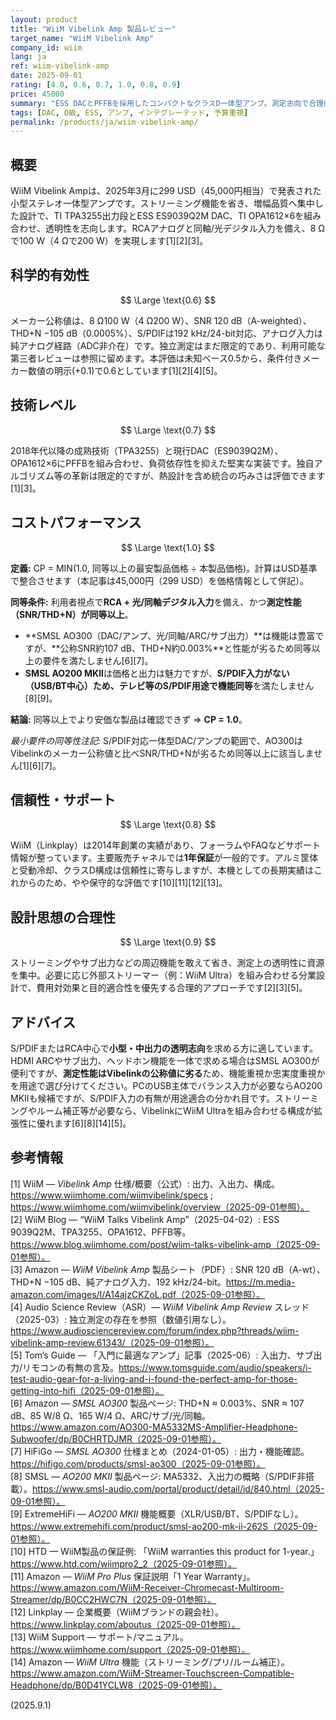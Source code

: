 ```yaml
---
layout: product
title: "WiiM Vibelink Amp 製品レビュー"
target_name: "WiiM Vibelink Amp"
company_id: wiim
lang: ja
ref: wiim-vibelink-amp
date: 2025-09-01
rating: [4.0, 0.6, 0.7, 1.0, 0.8, 0.9]
price: 45000
summary: "ESS DACとPFFBを採用したコンパクトなクラスD一体型アンプ。測定志向で合理的な設計が特徴です"
tags: [DAC, D級, ESS, アンプ, インテグレーテッド, 予算重視]
permalink: /products/ja/wiim-vibelink-amp/
---
```

## 概要

WiiM Vibelink Ampは、2025年3月に299 USD（45,000円相当）で発表された小型ステレオ一体型アンプです。ストリーミング機能を省き、増幅品質へ集中した設計で、TI TPA3255出力段とESS ES9039Q2M DAC、TI OPA1612×6を組み合わせ、透明性を志向します。RCAアナログと同軸/光デジタル入力を備え、8 Ωで100 W（4 Ωで200 W）を実現します[1][2][3]。

## 科学的有効性

$$ \Large \text{0.6} $$

メーカー公称値は、8 Ω100 W（4 Ω200 W）、SNR 120 dB（A-weighted）、THD+N −105 dB（0.0005%）、S/PDIFは192 kHz/24-bit対応、アナログ入力は純アナログ経路（ADC非介在）です。独立測定はまだ限定的であり、利用可能な第三者レビューは参照に留めます。本評価は未知ベース0.5から、条件付きメーカー数値の明示(+0.1)で0.6としています[1][2][4][5]。

## 技術レベル

$$ \Large \text{0.7} $$

2018年代以降の成熟技術（TPA3255）と現行DAC（ES9039Q2M）、OPA1612×6にPFFBを組み合わせ、負荷依存性を抑えた堅実な実装です。独自アルゴリズム等の革新は限定的ですが、熱設計を含め統合の巧みさは評価できます[1][3]。

## コストパフォーマンス

$$ \Large \text{1.0} $$

**定義:** CP = MIN(1.0, 同等以上の最安製品価格 ÷ 本製品価格)。計算はUSD基準で整合させます（本記事は45,000円（299 USD）を価格情報として併記）。

**同等条件:** 利用者視点で**RCA + 光/同軸デジタル入力**を備え、かつ**測定性能（SNR/THD+N）が同等以上**。

- **SMSL AO300（DAC/アンプ、光/同軸/ARC/サブ出力）**は機能は豊富ですが、**公称SNR約107 dB、THD+N約0.003%**と性能が劣るため同等以上の要件を満たしません[6][7]。  
- **SMSL AO200 MKII**は価格と出力は魅力ですが、**S/PDIF入力がない（USB/BT中心）**ため、テレビ等のS/PDIF用途で**機能同等**を満たしません[8][9]。

**結論:** 同等以上でより安価な製品は確認できず ⇒ **CP = 1.0**。

*最小要件の同等性注記:* S/PDIF対応一体型DAC/アンプの範囲で、AO300はVibelinkのメーカー公称値と比べSNR/THD+Nが劣るため同等以上に該当しません[1][6][7]。

## 信頼性・サポート

$$ \Large \text{0.8} $$

WiiM（Linkplay）は2014年創業の実績があり、フォーラムやFAQなどサポート情報が整っています。主要販売チャネルでは**1年保証**が一般的です。アルミ筐体と受動冷却、クラスD構成は信頼性に寄与しますが、本機としての長期実績はこれからのため、やや保守的な評価です[10][11][12][13]。

## 設計思想の合理性

$$ \Large \text{0.9} $$

ストリーミングやサブ出力などの周辺機能を敢えて省き、測定上の透明性に資源を集中。必要に応じ外部ストリーマー（例：WiiM Ultra）を組み合わせる分業設計で、費用対効果と目的適合性を優先する合理的アプローチです[2][3][5]。

## アドバイス

S/PDIFまたはRCA中心で**小型・中出力の透明志向**を求める方に適しています。HDMI ARCやサブ出力、ヘッドホン機能を一体で求める場合はSMSL AO300が便利ですが、**測定性能はVibelinkの公称値に劣る**ため、機能重視か忠実度重視かを用途で選び分けてください。PCのUSB主体でバランス入力が必要ならAO200 MKIIも候補ですが、S/PDIF入力の有無が用途適合の分かれ目です。ストリーミングやルーム補正等が必要なら、VibelinkにWiiM Ultraを組み合わせる構成が拡張性に優れます[6][8][14][5]。

## 参考情報

[1] WiiM — *Vibelink Amp* 仕様/概要（公式）: 出力、入出力、構成。https://www.wiimhome.com/wiimvibelink/specs ; https://www.wiimhome.com/wiimvibelink/overview（2025-09-01参照）。  
[2] WiiM Blog — “WiiM Talks Vibelink Amp”（2025-04-02）: ESS 9039Q2M、TPA3255、OPA1612、PFFB等。https://www.blog.wiimhome.com/post/wiim-talks-vibelink-amp（2025-09-01参照）。  
[3] Amazon — *WiiM Vibelink Amp* 製品シート（PDF）: SNR 120 dB（A-wt）、THD+N −105 dB、純アナログ入力、192 kHz/24-bit。https://m.media-amazon.com/images/I/A14ajzCKZoL.pdf（2025-09-01参照）。  
[4] Audio Science Review（ASR）— *WiiM Vibelink Amp Review* スレッド（2025-03）: 独立測定の存在を参照（数値引用なし）。https://www.audiosciencereview.com/forum/index.php?threads/wiim-vibelink-amp-review.61343/（2025-09-01参照）。  
[5] Tom’s Guide — 「入門に最適なアンプ」記事（2025-06）: 入出力、サブ出力/リモコンの有無の言及。https://www.tomsguide.com/audio/speakers/i-test-audio-gear-for-a-living-and-i-found-the-perfect-amp-for-those-getting-into-hifi（2025-09-01参照）。  
[6] Amazon — *SMSL AO300* 製品ページ: THD+N ≈ 0.003%、SNR ≈ 107 dB、85 W/8 Ω、165 W/4 Ω、ARC/サブ/光/同軸。https://www.amazon.com/AO300-MA5332MS-Amplifier-Headphone-Subwoofer/dp/B0CHRTDJMR（2025-09-01参照）。  
[7] HiFiGo — *SMSL AO300* 仕様まとめ（2024-01-05）: 出力・機能確認。https://hifigo.com/products/smsl-ao300（2025-09-01参照）。  
[8] SMSL — *AO200 MKII* 製品ページ: MA5332、入出力の概略（S/PDIF非搭載）。https://www.smsl-audio.com/portal/product/detail/id/840.html（2025-09-01参照）。  
[9] ExtremeHiFi — *AO200 MKII* 機能概要（XLR/USB/BT、S/PDIFなし）。https://www.extremehifi.com/product/smsl-ao200-mk-ii-262S（2025-09-01参照）。  
[10] HTD — WiiM製品の保証例: 「WiiM warranties this product for 1-year.」https://www.htd.com/wiimpro2_2（2025-09-01参照）。  
[11] Amazon — *WiiM Pro Plus* 保証説明「1 Year Warranty」。https://www.amazon.com/WiiM-Receiver-Chromecast-Multiroom-Streamer/dp/B0CC2HWC7N（2025-09-01参照）。  
[12] Linkplay — 企業概要（WiiMブランドの親会社）。https://www.linkplay.com/aboutus（2025-09-01参照）。  
[13] WiiM Support — サポート/マニュアル。https://www.wiimhome.com/support（2025-09-01参照）。  
[14] Amazon — *WiiM Ultra* 機能（ストリーミング/プリ/ルーム補正）。https://www.amazon.com/WiiM-Streamer-Touchscreen-Compatible-Headphone/dp/B0D41YCLW8（2025-09-01参照）。

(2025.9.1)

